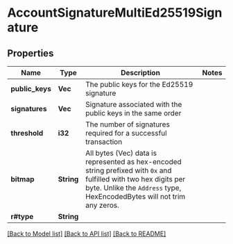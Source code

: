 # AccountSignatureMultiEd25519Signature

## Properties

Name | Type | Description | Notes
------------ | ------------- | ------------- | -------------
**public_keys** | **Vec<String>** | The public keys for the Ed25519 signature | 
**signatures** | **Vec<String>** | Signature associated with the public keys in the same order | 
**threshold** | **i32** | The number of signatures required for a successful transaction | 
**bitmap** | **String** | All bytes (Vec<u8>) data is represented as hex-encoded string prefixed with `0x` and fulfilled with two hex digits per byte.  Unlike the `Address` type, HexEncodedBytes will not trim any zeros.  | 
**r#type** | **String** |  | 

[[Back to Model list]](../README.md#documentation-for-models) [[Back to API list]](../README.md#documentation-for-api-endpoints) [[Back to README]](../README.md)


